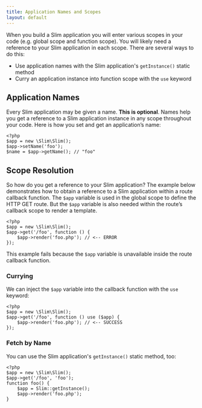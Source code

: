 ```yaml
---
title: Application Names and Scopes
layout: default
---
```


When you build a Slim application you will enter various scopes in your code (e.g. global scope and function scope).
You will likely need a reference to your Slim application in each scope. There are several ways to do this:

* Use application names with the Slim application's `getInstance()` static method
* Curry an application instance into function scope with the `use` keyword

## Application Names

Every Slim application may be given a name. **This is optional**. Names help you get a reference to a Slim
application instance in any scope throughout your code. Here is how you set and get an application’s name:

    <?php
    $app = new \Slim\Slim();
    $app->setName('foo');
    $name = $app->getName(); // "foo"

## Scope Resolution

So how do you get a reference to your Slim application? The example below demonstrates how to obtain a reference
to a Slim application within a route callback function. The `$app` variable is used in the global scope to define
the HTTP GET route. But the `$app` variable is also needed within the route’s callback scope to render a template.

    <?php
    $app = new \Slim\Slim();
    $app->get('/foo', function () {
        $app->render('foo.php'); // <-- ERROR
    });

This example fails because the `$app` variable is unavailable inside the route callback function.

### Currying

We can inject the `$app` variable into the callback function with the `use` keyword:

    <?php
    $app = new \Slim\Slim();
    $app->get('/foo', function () use ($app) {
        $app->render('foo.php'); // <-- SUCCESS
    });

### Fetch by Name

You can use the Slim application's `getInstance()` static method, too:

    <?php
    $app = new \Slim\Slim();
    $app->get('/foo', 'foo');
    function foo() {
        $app = Slim::getInstance();
        $app->render('foo.php');
    }
